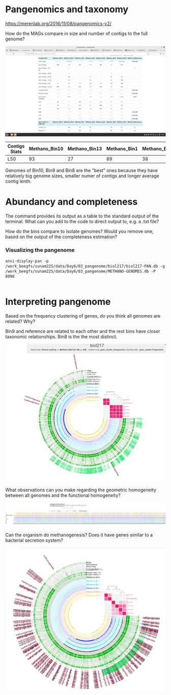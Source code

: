 # Pangenomics and taxonomy

https://merenlab.org/2016/11/08/pangenomics-v2/


How do the MAGs compare in size and number of contigs to the full genome?

![Alt text](screenshots/contigs_stat.png)


| Contigs Stats | Methano_Bin10 | Methano_Bin13 | Methano_Bin1 | Methano_Bin3 | Methano_Bin5 | Methano_Bin8 | Methano_Bin9 | Methano_Mflavescens |
| ---- | --- | ---- | ----- | ----- | ----- | ----- | ---- | --- |
| L50 |	93 | 27	| 89| 38	| 111	| 29 |	64 |	1 |

Genomes of Bin10, Bin9 and Bin8 are the "best" ones because they have relatively big genome sizes, smaller numer of contigs and longer average contig lenth. 


# Abundancy and completeness

The command provides its output as a table to the standard output of the terminal. What can you add to the code to direct output to, e.g. a .txt file?


How do the bins compare to isolate genomes? Would you remove one, based on the output of the completeness estimation?



###  Visualizing the pangenome

```
anvi-display-pan -p /work_beegfs/sunam225/data/Day6/03_pangenome/biol217/biol217-PAN.db -g /work_beegfs/sunam225/data/Day6/03_pangenome/METHANO-GENOMES.db -P 8090


```


# Interpreting pangenome

Based on the frequency clustering of genes, do you think all genomes are related? Why?

Bin9 and reference are related to each other and the rest bins have closer taxonomic relationships. Bin8 is the the most distinct. 

![Alt text](screenshots/synteny.png)



What observations can you make regarding the geometric homogeneity between all genomes and the functional homogeneity?

![Alt text](screenshots/gene_inspect.png)




Can the organism do methanogenesis? Does it have genes similar to a bacterial secretion system?

![Alt text](screenshots/methanogenesis.png)



